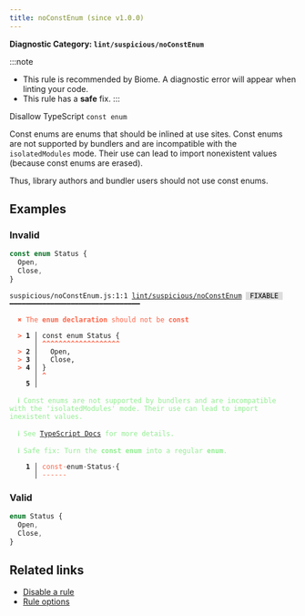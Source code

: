 ```yaml
---
title: noConstEnum (since v1.0.0)
---
```


**Diagnostic Category: `lint/suspicious/noConstEnum`**

:::note
- This rule is recommended by Biome. A diagnostic error will appear when linting your code.
- This rule has a **safe** fix.
:::

Disallow TypeScript `const enum`

Const enums are enums that should be inlined at use sites.
Const enums are not supported by bundlers and are incompatible with the `isolatedModules` mode.
Their use can lead to import nonexistent values (because const enums are erased).

Thus, library authors and bundler users should not use const enums.

## Examples

### Invalid

```ts
const enum Status {
  Open,
  Close,
}
```

<pre class="language-text"><code class="language-text">suspicious/noConstEnum.js:1:1 <a href="https://biomejs.dev/linter/rules/no-const-enum">lint/suspicious/noConstEnum</a> <span style="color: #000; background-color: #ddd;"> FIXABLE </span> ━━━━━━━━━━━━━━━━━━━━━━━━━━━━━━━━

<strong><span style="color: Tomato;">  </span></strong><strong><span style="color: Tomato;">✖</span></strong> <span style="color: Tomato;">The </span><span style="color: Tomato;"><strong>enum declaration</strong></span><span style="color: Tomato;"> should not be </span><span style="color: Tomato;"><strong>const</strong></span>
  
<strong><span style="color: Tomato;">  </span></strong><strong><span style="color: Tomato;">&gt;</span></strong> <strong>1 │ </strong>const enum Status {
   <strong>   │ </strong><strong><span style="color: Tomato;">^</span></strong><strong><span style="color: Tomato;">^</span></strong><strong><span style="color: Tomato;">^</span></strong><strong><span style="color: Tomato;">^</span></strong><strong><span style="color: Tomato;">^</span></strong><strong><span style="color: Tomato;">^</span></strong><strong><span style="color: Tomato;">^</span></strong><strong><span style="color: Tomato;">^</span></strong><strong><span style="color: Tomato;">^</span></strong><strong><span style="color: Tomato;">^</span></strong><strong><span style="color: Tomato;">^</span></strong><strong><span style="color: Tomato;">^</span></strong><strong><span style="color: Tomato;">^</span></strong><strong><span style="color: Tomato;">^</span></strong><strong><span style="color: Tomato;">^</span></strong><strong><span style="color: Tomato;">^</span></strong><strong><span style="color: Tomato;">^</span></strong><strong><span style="color: Tomato;">^</span></strong><strong><span style="color: Tomato;">^</span></strong>
<strong><span style="color: Tomato;">  </span></strong><strong><span style="color: Tomato;">&gt;</span></strong> <strong>2 │ </strong>  Open,
<strong><span style="color: Tomato;">  </span></strong><strong><span style="color: Tomato;">&gt;</span></strong> <strong>3 │ </strong>  Close,
<strong><span style="color: Tomato;">  </span></strong><strong><span style="color: Tomato;">&gt;</span></strong> <strong>4 │ </strong>}
   <strong>   │ </strong><strong><span style="color: Tomato;">^</span></strong>
    <strong>5 │ </strong>
  
<strong><span style="color: lightgreen;">  </span></strong><strong><span style="color: lightgreen;">ℹ</span></strong> <span style="color: lightgreen;">Const enums are not supported by bundlers and are incompatible with the 'isolatedModules' mode. Their use can lead to import inexistent values.</span>
  
<strong><span style="color: lightgreen;">  </span></strong><strong><span style="color: lightgreen;">ℹ</span></strong> <span style="color: lightgreen;">See </span><span style="color: lightgreen;"><a href="https://www.typescriptlang.org/docs/handbook/enums.html#const-enum-pitfalls">TypeScript Docs</a></span><span style="color: lightgreen;"> for more details.</span>
  
<strong><span style="color: lightgreen;">  </span></strong><strong><span style="color: lightgreen;">ℹ</span></strong> <span style="color: lightgreen;">Safe fix</span><span style="color: lightgreen;">: </span><span style="color: lightgreen;">Turn the </span><span style="color: lightgreen;"><strong>const enum</strong></span><span style="color: lightgreen;"> into a regular </span><span style="color: lightgreen;"><strong>enum</strong></span><span style="color: lightgreen;">.</span>
  
<strong>  </strong><strong>  1 │ </strong><span style="color: Tomato;">c</span><span style="color: Tomato;">o</span><span style="color: Tomato;">n</span><span style="color: Tomato;">s</span><span style="color: Tomato;">t</span><span style="opacity: 0.8;"><span style="color: Tomato;">·</span></span>enum<span style="opacity: 0.8;">·</span>Status<span style="opacity: 0.8;">·</span>{
<strong>  </strong><strong>    │ </strong><span style="color: Tomato;">-</span><span style="color: Tomato;">-</span><span style="color: Tomato;">-</span><span style="color: Tomato;">-</span><span style="color: Tomato;">-</span><span style="color: Tomato;">-</span>             
</code></pre>

### Valid

```ts
enum Status {
  Open,
  Close,
}
```

## Related links

- [Disable a rule](/linter/#disable-a-lint-rule)
- [Rule options](/linter/#rule-options)
